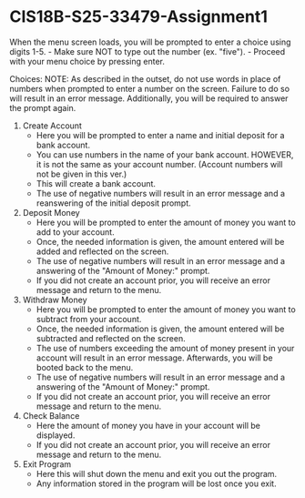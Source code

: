 # CIS18B-S25-33479-Assignment1

When the menu screen loads, you will be prompted to enter a choice using digits 1-5. 
    - Make sure NOT to type out the number (ex. "five").
    - Proceed with your menu choice by pressing enter. 

Choices: 
NOTE: As described in the outset, do not use words in place of numbers when 
prompted to enter a number on the screen. Failure to do so will result in 
an error message. Additionally, you will be required to answer the prompt again. 

1. Create Account
    - Here you will be prompted to enter a name and initial deposit for a bank account. 
    - You can use numbers in the name of your bank account. HOWEVER, it is not the same 
    as your account number. (Account numbers will not be given in this ver.)
    - This will create a bank account.
    - The use of negative numbers will result in an error message and a reanswering of the initial
    deposit prompt. 
2. Deposit Money
    - Here you will be prompted to enter the amount of money you want to add to your account. 
    - Once, the needed information is given, the amount entered will be added and reflected on the screen.    
    - The use of negative numbers will result in an error message and a answering of the "Amount of Money:"
    prompt. 
    - If you did not create an account prior, you will receive an error message and return to the menu. 
3. Withdraw Money
    - Here you will be prompted to enter the amount of money you want to subtract from your account. 
    - Once, the needed information is given, the amount entered will be subtracted and reflected on the screen.
    - The use of numbers exceeding the amount of money present in your account will result in 
    an error message. Afterwards, you will be booted back to the menu. 
    - The use of negative numbers will result in an error message and a answering of the "Amount of Money:"
    prompt. 
    - If you did not create an account prior, you will receive an error message and return to the menu. 
4. Check Balance
    - Here the amount of money you have in your account will be displayed. 
    - If you did not create an account prior, you will receive an error message and return to the menu. 
5. Exit Program
    - Here this will shut down the menu and exit you out the program. 
    - Any information stored in the program will be lost once you exit. 
